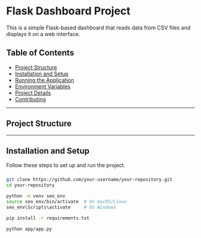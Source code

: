 # Flask Dashboard Project

This is a simple Flask-based dashboard that reads data from CSV files and displays it on a web interface.

## Table of Contents
- [Project Structure](#project-structure)
- [Installation and Setup](#installation-and-setup)
- [Running the Application](#running-the-application)
- [Environment Variables](#environment-variables)
- [Project Details](#project-details)
- [Contributing](#contributing)

---

## Project Structure


---

## Installation and Setup

Follow these steps to set up and run the project.

###
```bash
git clone https://github.com/your-username/your-repository.git
cd your-repository

python -m venv seo_env
source seo_env/bin/activate  # On macOS/Linux
seo_env\Scripts\activate     # On Windows

pip install -r requirements.txt

python app/app.py
